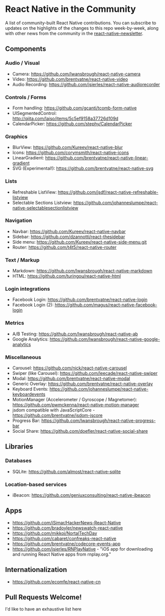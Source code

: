 # React Native in the Community
A list of community-built React Native contributions. You can subscribe to updates on the highlights of the changes to this repo week-by-week, along with other news from the community in the [react-native-newsletter](https://github.com/brentvatne/react-native-newsletter).

## Components

### Audio / Visual

- Camera: https://github.com/lwansbrough/react-native-camera
- Video: https://github.com/brentvatne/react-native-video
- Audio Recording: https://github.com/jsierles/react-native-audiorecorder

### Controls / Forms

- Form handling: https://github.com/gcanti/tcomb-form-native
- UISegmentedControl: http://qiita.com/laiso/items/5c5ef9158a37726d109d
- CalendarPicker: https://github.com/stephy/CalendarPicker

### Graphics

- BlurView: https://github.com/Kureev/react-native-blur
- Icons: https://github.com/corymsmith/react-native-icons
- LinearGradient: https://github.com/brentvatne/react-native-linear-gradient
- SVG (Experimental!): https://github.com/brentvatne/react-native-svg

### Lists

- Refreshable ListView: https://github.com/jsdf/react-native-refreshable-listview
- Selectable Sections Listview: https://github.com/johanneslumpe/react-native-selectablesectionlistview

### Navigation

- Navbar: https://github.com/Kureev/react-native-navbar
- Sidebar: https://github.com/dzannotti/react-thesidebar
- Side menu: https://github.com/Kureev/react-native-side-menu.git
- Router: https://github.com/t4t5/react-native-router

### Text / Markup

- Markdown: https://github.com/lwansbrough/react-native-markdown
- HTML: https://github.com/turingou/react-native-html

### Login integrations

- Facebook Login: https://github.com/brentvatne/react-native-login
- Facebook Login (2): https://github.com/magus/react-native-facebook-login

### Metrics

- A/B Testing: https://github.com/lwansbrough/react-native-ab
- Google Analytics: https://github.com/lwansbrough/react-native-google-analytics

### Miscellaneous

- Carousel: https://github.com/nick/react-native-carousel
- Swiper (like Carousel): https://github.com/leecade/react-native-swiper
- Modal: https://github.com/brentvatne/react-native-modal
- Generic Overlay: https://github.com/brentvatne/react-native-overlay
- Keyboard Events: https://github.com/johanneslumpe/react-native-keyboardevents
- MotionManager (Accelerometer / Gyroscope / Magnetomer): https://github.com/pwmckenna/react-native-motion-manager
- jsdom compatible with JavaScriptCore - https://github.com/brentvatne/jsdom-jscore
- Progress Bar: https://github.com/lwansbrough/react-native-progress-bar
- Social Share: https://github.com/doefler/react-native-social-share

## Libraries

### Databases

- SQLite: https://github.com/almost/react-native-sqlite

### Location-based services

- iBeacon: https://github.com/geniuxconsulting/react-native-ibeacon

## Apps

- https://github.com/iSimar/HackerNews-React-Native
- https://github.com/bradoyler/newswatch-react-native
- https://github.com/mikkoj/NortalTechDay
- https://github.com/cabaret/confreaks-react-native
- https://github.com/brentvatne/codecore-events-app
- https://github.com/jsierles/RNPlayNative - "iOS app for downloading and running React Native apps from rnplay.org."

## Internationalization

- https://github.com/ecomfe/react-native-cn

## Pull Requests Welcome!

I'd like to have an exhaustive list here

